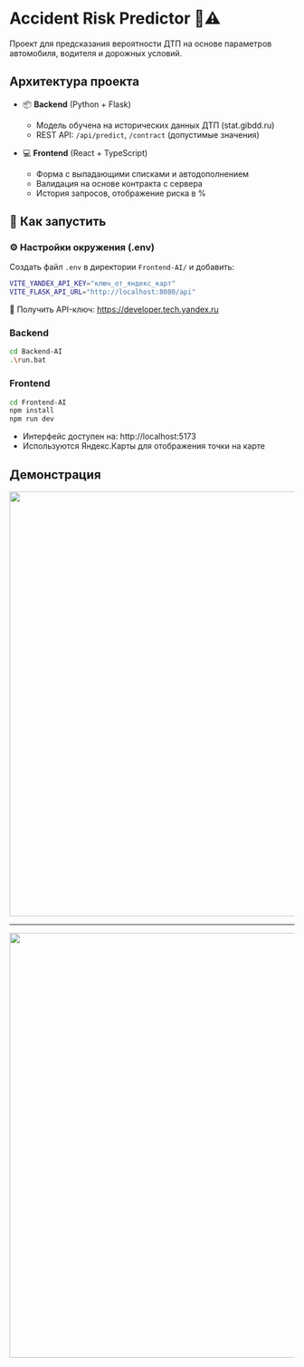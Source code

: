 # Accident Risk Predictor 🚗⚠️

Проект для предсказания вероятности ДТП на основе параметров автомобиля, водителя и дорожных условий.

## Архитектура проекта

- 📦 **Backend** (Python + Flask)
  - Модель обучена на исторических данных ДТП (stat.gibdd.ru)
  - REST API: `/api/predict`, `/contract` (допустимые значения)

- 💻 **Frontend** (React + TypeScript)
  - Форма с выпадающими списками и автодополнением
  - Валидация на основе контракта с сервера
  - История запросов, отображение риска в %

## 🚀 Как запустить

### ⚙️ Настройки окружения (.env)
Создать файл `.env` в директории `Frontend-AI/` и добавить:

```bash
VITE_YANDEX_API_KEY="ключ_от_яндекс_карт"
VITE_FLASK_API_URL="http://localhost:8080/api"
```
🔑 Получить API-ключ: https://developer.tech.yandex.ru

### Backend

```bash
cd Backend-AI
.\run.bat
```

### Frontend

```bash
cd Frontend-AI
npm install
npm run dev
```
- Интерфейс доступен на: http://localhost:5173
- Используются Яндекс.Карты для отображения точки на карте

## Демонстрация 


<img src="https://github.com/user-attachments/assets/c08132ac-5b7d-441a-a9df-8e659cac61b9" style="width: 750px;" />

----------------------------------------------------------------

<img src="https://github.com/user-attachments/assets/5c6a6ecc-c72c-45fb-ae24-7fd25490e13a" style="width: 750px;" />



